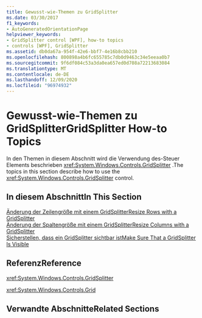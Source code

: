 ```yaml
---
title: Gewusst-wie-Themen zu GridSplitter
ms.date: 03/30/2017
f1_keywords:
- AutoGeneratedOrientationPage
helpviewer_keywords:
- GridSplitter control [WPF], how-to topics
- controls [WPF], GridSplitter
ms.assetid: db0da67a-954f-42e6-bbf7-4e16b8cbb210
ms.openlocfilehash: 800898a4b6fc655785c7db0d9463c34e5eeaa0b7
ms.sourcegitcommit: 9f6df084c53a3da0ea657ed0d708a72213683084
ms.translationtype: MT
ms.contentlocale: de-DE
ms.lasthandoff: 12/09/2020
ms.locfileid: "96974932"
---
```

# <a name="gridsplitter-how-to-topics"></a><span data-ttu-id="60a6f-102">Gewusst-wie-Themen zu GridSplitter</span><span class="sxs-lookup"><span data-stu-id="60a6f-102">GridSplitter How-to Topics</span></span>
<span data-ttu-id="60a6f-103">In den Themen in diesem Abschnitt wird die Verwendung des-Steuer Elements beschrieben <xref:System.Windows.Controls.GridSplitter> .</span><span class="sxs-lookup"><span data-stu-id="60a6f-103">The topics in this section describe how to use the <xref:System.Windows.Controls.GridSplitter> control.</span></span>  
  
## <a name="in-this-section"></a><span data-ttu-id="60a6f-104">In diesem Abschnitt</span><span class="sxs-lookup"><span data-stu-id="60a6f-104">In This Section</span></span>  
 [<span data-ttu-id="60a6f-105">Änderung der Zeilengröße mit einem GridSplitter</span><span class="sxs-lookup"><span data-stu-id="60a6f-105">Resize Rows with a GridSplitter</span></span>](how-to-resize-rows-with-a-gridsplitter.md)  
 [<span data-ttu-id="60a6f-106">Änderung der Spaltengröße mit einem GridSplitter</span><span class="sxs-lookup"><span data-stu-id="60a6f-106">Resize Columns with a GridSplitter</span></span>](how-to-resize-columns-with-a-gridsplitter.md)  
 [<span data-ttu-id="60a6f-107">Sicherstellen, dass ein GridSplitter sichtbar ist</span><span class="sxs-lookup"><span data-stu-id="60a6f-107">Make Sure That a GridSplitter Is Visible</span></span>](how-to-make-sure-that-a-gridsplitter-is-visible.md)  
  
## <a name="reference"></a><span data-ttu-id="60a6f-108">Referenz</span><span class="sxs-lookup"><span data-stu-id="60a6f-108">Reference</span></span>  
 <xref:System.Windows.Controls.GridSplitter>  
  
 <xref:System.Windows.Controls.Grid>  
  
## <a name="related-sections"></a><span data-ttu-id="60a6f-109">Verwandte Abschnitte</span><span class="sxs-lookup"><span data-stu-id="60a6f-109">Related Sections</span></span>
